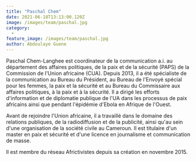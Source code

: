 ```yaml
---
title: "Paschal Chem"
date: 2021-06-18T13:13:00.120Z
image: /images/team/paschal.jpg
category:
  - 
feature_image: /images/team/paschal.jpg
author: Abdoulaye Guene
---
```

Paschal Chem-Langhee est coordinateur de la communication a.i. au département des affaires politiques, de la paix et de la sécurité (PAPS) de la Commission de l'Union africaine (CUA). Depuis 2013, il a été spécialiste de la communication au Bureau du Président, au Bureau de l'Envoyé spécial pour les femmes, la paix et la sécurité et au Bureau du Commissaire aux affaires politiques, à la paix et à la sécurité. Il a dirigé les efforts d'information et de diplomatie publique de l'UA dans les processus de paix africains ainsi que pendant l'épidémie d'Ebola en Afrique de l'Ouest.

Avant de rejoindre l'Union africaine, il a travaillé dans le domaine des relations publiques, de la radiodiffusion et de la publicité, ainsi qu'au sein d'une organisation de la société civile au Cameroun. Il est titulaire d'un master en paix et sécurité et d'une licence en journalisme et communication de masse. 

Il est membre du réseau Africtivistes depuis sa création en novembre 2015.
